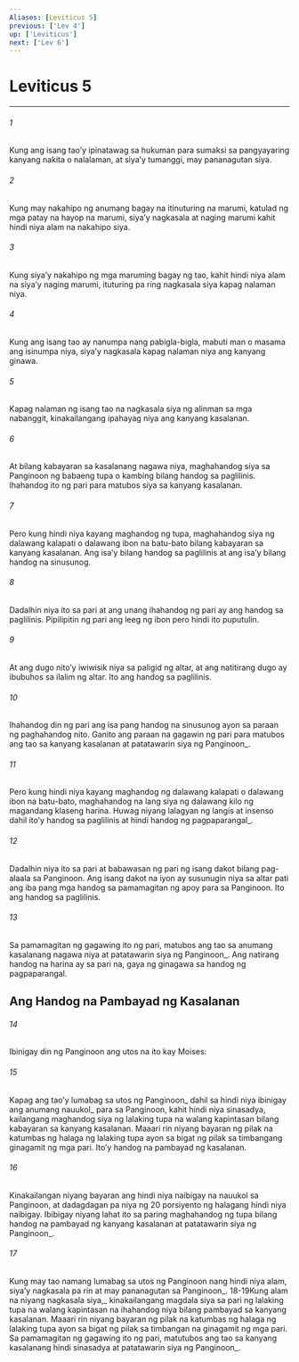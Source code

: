 ```yaml
---
Aliases: [Leviticus 5]
previous: ['Lev 4']
up: ['Leviticus']
next: ['Lev 6']
---
```

# Leviticus 5

***






















###### 1 










Kung ang isang taoʼy ipinatawag sa hukuman para sumaksi sa pangyayaring kanyang nakita o nalalaman, at siyaʼy tumanggi, may pananagutan siya. 





















###### 2 










Kung may nakahipo ng anumang bagay na itinuturing na marumi, katulad ng mga patay na hayop na marumi, siyaʼy nagkasala at naging marumi kahit hindi niya alam na nakahipo siya. 





















###### 3 










Kung siyaʼy nakahipo ng mga maruming bagay ng tao, kahit hindi niya alam na siyaʼy naging marumi, ituturing pa ring nagkasala siya kapag nalaman niya. 





















###### 4 










Kung ang isang tao ay nanumpa nang pabigla-bigla, mabuti man o masama ang isinumpa niya, siyaʼy nagkasala kapag nalaman niya ang kanyang ginawa. 





















###### 5 










Kapag nalaman ng isang tao na nagkasala siya ng alinman sa mga nabanggit, kinakailangang ipahayag niya ang kanyang kasalanan. 





















###### 6 










At bilang kabayaran sa kasalanang nagawa niya, maghahandog siya sa Panginoon ng babaeng tupa o kambing bilang handog sa paglilinis. Ihahandog ito ng pari para matubos siya sa kanyang kasalanan. 





















###### 7 










Pero kung hindi niya kayang maghandog ng tupa, maghahandog siya ng dalawang kalapati o dalawang ibon na batu-bato bilang kabayaran sa kanyang kasalanan. Ang isaʼy bilang handog sa paglilinis at ang isaʼy bilang handog na sinusunog. 





















###### 8 










Dadalhin niya ito sa pari at ang unang ihahandog ng pari ay ang handog sa paglilinis. Pipilipitin ng pari ang leeg ng ibon pero hindi ito puputulin. 





















###### 9 










At ang dugo nitoʼy iwiwisik niya sa paligid ng altar, at ang natitirang dugo ay ibubuhos sa ilalim ng altar. Ito ang handog sa paglilinis. 





















###### 10 










Ihahandog din ng pari ang isa pang handog na sinusunog ayon sa paraan ng paghahandog nito. Ganito ang paraan na gagawin ng pari para matubos ang tao sa kanyang kasalanan at patatawarin siya ng Panginoon_. 





















###### 11 










Pero kung hindi niya kayang maghandog ng dalawang kalapati o dalawang ibon na batu-bato, maghahandog na lang siya ng dalawang kilo ng magandang klaseng harina. Huwag niyang lalagyan ng langis at insenso dahil itoʼy handog sa paglilinis at hindi handog ng pagpaparangal_. 





















###### 12 










Dadalhin niya ito sa pari at babawasan ng pari ng isang dakot bilang pag-alaala sa Panginoon. Ang isang dakot na iyon ay susunugin niya sa altar pati ang iba pang mga handog sa pamamagitan ng apoy para sa Panginoon. Ito ang handog sa paglilinis. 





















###### 13 










Sa pamamagitan ng gagawing ito ng pari, matubos ang tao sa anumang kasalanang nagawa niya at patatawarin siya ng Panginoon_. Ang natirang handog na harina ay sa pari na, gaya ng ginagawa sa handog ng pagpaparangal.

## Ang Handog na Pambayad ng Kasalanan 





















###### 14 










Ibinigay din ng Panginoon ang utos na ito kay Moises: 





















###### 15 










Kapag ang taoʼy lumabag sa utos ng Panginoon_ dahil sa hindi niya ibinigay ang anumang nauukol_ para sa Panginoon, kahit hindi niya sinasadya, kailangang maghandog siya ng lalaking tupa na walang kapintasan bilang kabayaran sa kanyang kasalanan. Maaari rin niyang bayaran ng pilak na katumbas ng halaga ng lalaking tupa ayon sa bigat ng pilak sa timbangang ginagamit ng mga pari. Itoʼy handog na pambayad ng kasalanan. 





















###### 16 










Kinakailangan niyang bayaran ang hindi niya naibigay na nauukol sa Panginoon, at dadagdagan pa niya ng 20 porsiyento ng halagang hindi niya naibigay. Ibibigay niyang lahat ito sa paring maghahandog ng tupa bilang handog na pambayad ng kanyang kasalanan at patatawarin siya ng Panginoon_. 





















###### 17 










Kung may tao namang lumabag sa utos ng Panginoon nang hindi niya alam, siyaʼy nagkasala pa rin at may pananagutan sa Panginoon_. 18-19Kung alam na niyang nagkasala siya,_ kinakailangang magdala siya sa pari ng lalaking tupa na walang kapintasan na ihahandog niya bilang pambayad sa kanyang kasalanan. Maaari rin niyang bayaran ng pilak na katumbas ng halaga ng lalaking tupa ayon sa bigat ng pilak sa timbangan na ginagamit ng mga pari. Sa pamamagitan ng gagawing ito ng pari, matutubos ang tao sa kanyang kasalanang hindi sinasadya at patatawarin siya ng Panginoon_.

